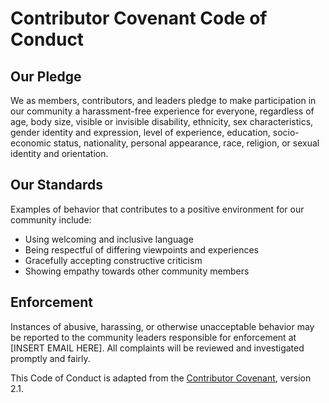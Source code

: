 # Contributor Covenant Code of Conduct

## Our Pledge

We as members, contributors, and leaders pledge to make participation in our community a harassment-free experience for everyone, regardless of age, body size, visible or invisible disability, ethnicity, sex characteristics, gender identity and expression, level of experience, education, socio-economic status, nationality, personal appearance, race, religion, or sexual identity and orientation.

## Our Standards

Examples of behavior that contributes to a positive environment for our community include:

* Using welcoming and inclusive language
* Being respectful of differing viewpoints and experiences
* Gracefully accepting constructive criticism
* Showing empathy towards other community members

## Enforcement

Instances of abusive, harassing, or otherwise unacceptable behavior may be reported to the community leaders responsible for enforcement at [INSERT EMAIL HERE]. All complaints will be reviewed and investigated promptly and fairly.

This Code of Conduct is adapted from the [Contributor Covenant](https://www.contributor-covenant.org), version 2.1.
